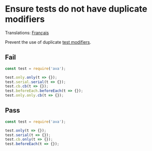 # Ensure tests do not have duplicate modifiers

Translations: [Français](https://github.com/avajs/ava-docs/blob/master/fr_FR/related/eslint-plugin-ava/docs/rules/no-duplicate-modifiers.md)

Prevent the use of duplicate [test modifiers](https://github.com/avajs/ava/blob/master/docs/01-writing-tests.md).


## Fail

```js
const test = require('ava');

test.only.only(t => {});
test.serial.serial(t => {});
test.cb.cb(t => {});
test.beforeEach.beforeEach(t => {});
test.only.only.cb(t => {});
```


## Pass

```js
const test = require('ava');

test.only(t => {});
test.serial(t => {});
test.cb.only(t => {});
test.beforeEach(t => {});
```
